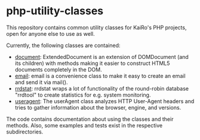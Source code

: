 # php-utility-classes
This repository contains common utility classes for KaiRo's PHP projects, open for anyone else to use as well.

Currently, the following classes are contained:

* [document](classes/document.php-class): ExtendedDocument is an extension of DOMDocument (and its children) with methods making it easier to construct HTML5 documents completely in the DOM.
* [email](classes/email.php-class): email is a convenience class to make it easy to create an email and send it via mail().
* [rrdstat](classes/rrdstat.php-class): rrdstat wraps a lot of functionality of the round-robin database "rrdtool" to create statistics for e.g. system monitoring.
* [useragent](classes/useragent.php-class): The userAgent class analyzes HTTP User-Agent headers and tries to gather information about the browser, engine, and versions.

The code contains documentation about using the classes and their methods. Also, some examples and tests exist in the respective subdirectories.
